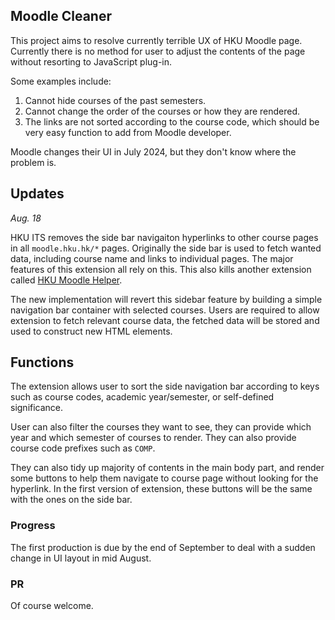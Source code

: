 ## Moodle Cleaner

This project aims to resolve currently terrible UX of HKU Moodle page. Currently there is no method for user to adjust the contents of the page without resorting to JavaScript plug-in.

Some examples include:

1. Cannot hide courses of the past semesters.
2. Cannot change the order of the courses or how they are rendered.
3. The links are not sorted according to the course code, which should be very easy function to add from Moodle developer.

Moodle changes their UI in July 2024, but they don't know where the problem is.

## Updates

_Aug. 18_

HKU ITS removes the side bar navigaiton hyperlinks to other course pages in all `moodle.hku.hk/*` pages. Originally the side bar is used to fetch wanted data, including course name and links to individual pages. The major features of this extension all rely on this. This also kills another extension called [HKU Moodle Helper](https://chromewebstore.google.com/detail/hku-moodle-helper/einenigpmpgopefpkfbmnlcjmoamijap).

The new implementation will revert this sidebar feature by building a simple navigation bar container with selected courses. Users are required to allow extension to fetch relevant course data, the fetched data will be stored and used to construct new HTML elements.

## Functions

The extension allows user to sort the side navigation bar according to keys such as course codes, academic year/semester, or self-defined significance.

User can also filter the courses they want to see, they can provide which year and which semester of courses to render. They can also provide course code prefixes such as `COMP`.

They can also tidy up majority of contents in the main body part, and render some buttons to help them navigate to course page without looking for the hyperlink. In the first version of extension, these buttons will be the same with the ones on the side bar.

### Progress

The first production is due by the end of September to deal with a sudden change in UI layout in mid August.

### PR

Of course welcome.
